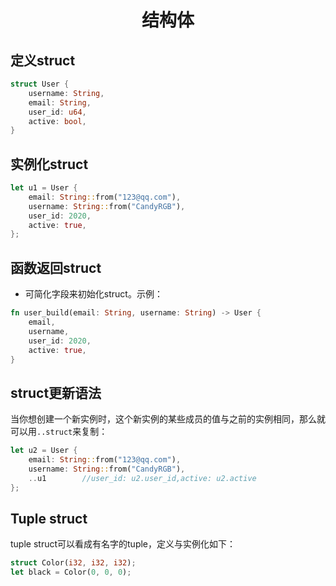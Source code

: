 # <center>结构体</center>

## 定义struct
```rust
struct User {
    username: String,
    email: String,
    user_id: u64,
    active: bool,
}
```

## 实例化struct
```rust
let u1 = User {
    email: String::from("123@qq.com"),
    username: String::from("CandyRGB"),
    user_id: 2020,
    active: true,
};
```

## 函数返回struct
- 可简化字段来初始化struct。示例：
```rust
fn user_build(email: String, username: String) -> User {
    email,
    username,
    user_id: 2020,
    active: true,
}
```

## struct更新语法
当你想创建一个新实例时，这个新实例的某些成员的值与之前的实例相同，那么就可以用`..struct`来复制：
```rust
let u2 = User {
    email: String::from("123@qq.com"),
    username: String::from("CandyRGB"),
    ..u1        //user_id: u2.user_id,active: u2.active
};
```

## Tuple struct
tuple struct可以看成有名字的tuple，定义与实例化如下：
```rust
struct Color(i32, i32, i32);
let black = Color(0, 0, 0);
```